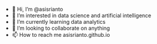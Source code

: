 - 👋 Hi, I’m @asisrianto
- 👀 I’m interested in data science and artificial intelligence
- 🌱 I’m currently learning data analytics
- 💞️ I’m looking to collaborate on anything
- 📫 How to reach me asisrianto.github.io

<!---
asisrianto/asisrianto is a ✨ special ✨ repository because its `README.md` (this file) appears on your GitHub profile.
You can click the Preview link to take a look at your changes.
--->

